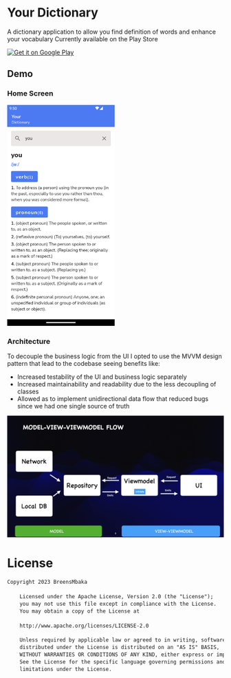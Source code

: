 # Your Dictionary
A dictionary application to allow you find definition of words and enhance your vocabulary
Currently available on the Play Store

<a href='https://play.google.com/store/apps/details?id=com.breens.mvvmdictionaryapp'><img alt='Get it on Google Play' src='https://play.google.com/intl/en_us/badges/images/generic/en_badge_web_generic.png' height='80px'/></a>

## Demo

### Home Screen
<img src="screenshots/dictionary.png" width="250"/>

### Architecture
To decouple the business logic from the UI I opted to use the MVVM design pattern that lead to the codebase seeing benefits like:

* Increased testability of the UI and business logic separately
* Increased maintainability and readability due to the less decoupling of classes
* Allowed as to implement unidirectional data flow that reduced bugs since we had one single source of truth

<img src="screenshots/architecture.png"/>

# License
```xml
Copyright 2023 BreensMbaka

    Licensed under the Apache License, Version 2.0 (the "License");
    you may not use this file except in compliance with the License.
    You may obtain a copy of the License at

    http://www.apache.org/licenses/LICENSE-2.0

    Unless required by applicable law or agreed to in writing, software
    distributed under the License is distributed on an "AS IS" BASIS,
    WITHOUT WARRANTIES OR CONDITIONS OF ANY KIND, either express or implied.
    See the License for the specific language governing permissions and
    limitations under the License.
```  
  
